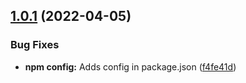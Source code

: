 ## [1.0.1](https://github.com/inpyjamas/renovate-config/compare/v1.0.0...v1.0.1) (2022-04-05)


### Bug Fixes

* **npm config:** Adds config in package.json ([f4fe41d](https://github.com/inpyjamas/renovate-config/commit/f4fe41da1ebcbf334dfa10277a98aff90f38ae85))
